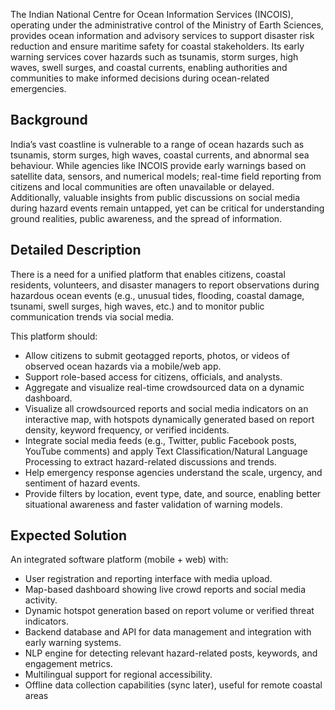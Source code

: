 The Indian National Centre for Ocean Information Services (INCOIS), operating under the administrative control of the Ministry of Earth Sciences, provides ocean information and advisory services to support disaster risk reduction and ensure maritime safety for coastal stakeholders. Its early warning services cover hazards such as tsunamis, storm surges, high waves, swell surges, and coastal currents, enabling authorities and communities to make informed decisions during ocean-related emergencies.

## Background

India’s vast coastline is vulnerable to a range of ocean hazards such as tsunamis, storm surges, high waves, coastal currents, and abnormal sea behaviour. While agencies like INCOIS provide early warnings based on satellite data, sensors, and numerical models; real-time field reporting from citizens and local communities are often unavailable or delayed. Additionally, valuable insights from public discussions on social media during hazard events remain untapped, yet can be critical for understanding ground realities, public awareness, and the spread of information.

## Detailed Description

There is a need for a unified platform that enables citizens, coastal residents, volunteers, and disaster managers to report observations during hazardous ocean events (e.g., unusual tides, flooding, coastal damage, tsunami, swell surges, high waves, etc.) and to monitor public communication trends via social media.

This platform should:
* Allow citizens to submit geotagged reports, photos, or videos of observed ocean hazards via a mobile/web app.
* Support role-based access for citizens, officials, and analysts.
* Aggregate and visualize real-time crowdsourced data on a dynamic dashboard.
* Visualize all crowdsourced reports and social media indicators on an interactive map, with hotspots dynamically generated based on report density, keyword frequency, or verified incidents.
* Integrate social media feeds (e.g., Twitter, public Facebook posts, YouTube comments) and apply Text Classification/Natural Language Processing to extract hazard-related discussions and trends.
* Help emergency response agencies understand the scale, urgency, and sentiment of hazard events.
* Provide filters by location, event type, date, and source, enabling better situational awareness and faster validation of warning models.

## Expected Solution

An integrated software platform (mobile + web) with:
* User registration and reporting interface with media upload.
* Map-based dashboard showing live crowd reports and social media activity.
* Dynamic hotspot generation based on report volume or verified threat indicators.
* Backend database and API for data management and integration with early warning systems.
* NLP engine for detecting relevant hazard-related posts, keywords, and engagement metrics.
* Multilingual support for regional accessibility.
* Offline data collection capabilities (sync later), useful for remote coastal areas